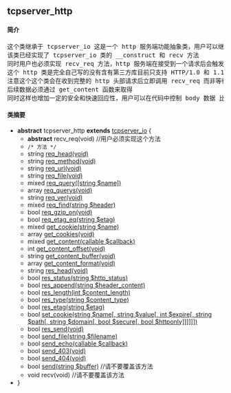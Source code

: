 ## tcpserver_http
#### 简介
<pre>
这个类继承于 tcpserver_io 这是一个 http 服务端功能抽象类，用户可以继承该类来完成一个自己的 http 服务端
该类已经实现了 tcpserver_io 类的 __construct 和 recv 方法
同时用户也必须实现 recv_req 方法，http 服务端在接受到一个请求后会触发这个方法
这个 http 类是完全自己写的没有含有第三方库目前只支持 HTTP/1.0 和 1.1
注意这个这个类会在收到完整的 http 头部请求后立即调用 recv_req 而非等待后续 body 数据
后续数据必须通过 get_content 函数来取得
同时这样也增加一定的安全和快速回应性，用户可以在代码中控制 body 数据 比如 POST 数据大小等不同逻辑的限制
</pre>
#### 类摘要
- **abstract** tcpserver_http **extends** [tcpserver_io](tcpserver_io.md) {
	- **abstract** recv_req(void) //用户必须实现这个方法
	- `/* 方法 */`
	- string [req_head(void)](tcpserver_http.md#req_head)
	- string [req_method(void)](tcpserver_http.md#req_method)
	- string [req_url(void)](tcpserver_http.md#req_url)
	- string [req_file(void)](tcpserver_http.md#req_file)
	- mixed [req_query([string $name])](tcpserver_http.md#req_query)
	- array [req_querys(void)](tcpserver_http.md#req_querys)
	- string [req_ver(void)](tcpserver_http.md#req_ver)
	- mixed [req_find(string $header)](tcpserver_http.md#req_find)
	- bool [req_gzip_on(void)](tcpserver_http.md#req_gzip_on)
	- bool [req_etag_eq(string $etag)](tcpserver_http.md#req_etag_eq)
	- mixed [get_cookie(string $name)](tcpserver_http.md#get_cookie)
	- array [get_cookies(void)](tcpserver_http.md#get_cookies)
	- mixed [get_content(callable $callback)](tcpserver_http.md#get_content)
	- int [get_content_offset(void)](tcpserver_http.md#get_content_offset)
	- string [get_content_buffer(void)](tcpserver_http.md#get_content_buffer)
	- array [get_content_format(void)](tcpserver_http.md#get_content_format)
	- string [res_head(void)](tcpserver_http.md#res_head)
	- bool [res_status(string $http_status)](tcpserver_http.md#res_status)
	- bool [res_append(string $header_content)](tcpserver_http.md#res_append)
	- bool [res_length(int $content_length)](tcpserver_http.md#res_length)
	- bool [res_type(string $content_type)](tcpserver_http.md#res_type)
	- bool [res_etag(string $etag)](tcpserver_http.md#res_etag)
	- bool [set_cookie(string $name[, string $value[, int $expire[, string $path[, string $domain[, bool $secure[, bool $httponly]]]]]])](tcpserver_http.md#set_cookie)
	- bool [res_send(void)](tcpserver_http.md#res_send)
	- bool [send_file(string $filename)](tcpserver_http.md#send_file)
	- bool [send_echo(callable $callback)](tcpserver_http.md#send_echo)
	- bool [send_403(void)](tcpserver_http.md#send_403)
	- bool [send_404(void)](tcpserver_http.md#send_404)
	- bool [send(string $buffer)](tcpserver_http.md#send) //请不要覆盖该方法
	- void recv(void) //请不要覆盖该方法
- }

